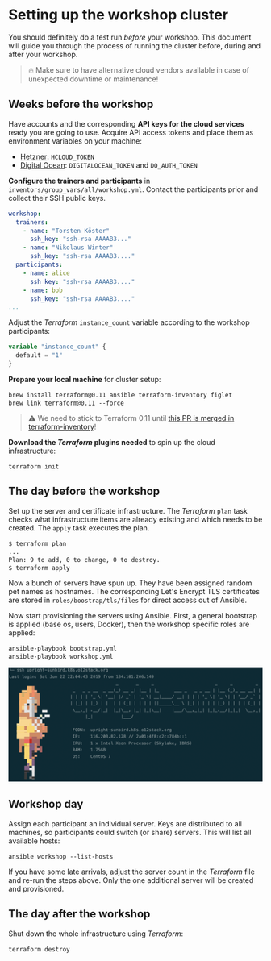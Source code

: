 # Setting up the workshop cluster

You should definitely do a test run *before* your workshop. This document
will guide you through the process of running the cluster before, during
and after your workshop.

> 🔥 Make sure to have alternative cloud vendors available in case 
> of unexpected downtime or maintenance!

## Weeks before the workshop

Have accounts and the corresponding __API keys for the cloud services__ ready
you are going to use. Acquire API access tokens and place them as environment
variables on your machine:

* [Hetzner](https://accounts.hetzner.com): `HCLOUD_TOKEN`
* [Digital Ocean](https://cloud.digitalocean.com/): `DIGITALOCEAN_TOKEN` and `DO_AUTH_TOKEN`

__Configure the trainers and participants__ in `inventors/group_vars/all/workshop.yml`. Contact the participants prior and collect their SSH  public keys.

```yaml
workshop:
  trainers:
    - name: "Torsten Köster"
      ssh_key: "ssh-rsa AAAAB3..."
    - name: "Nikolaus Winter"
      ssh_key: "ssh-rsa AAAAB3...."
  participants:
    - name: alice
      ssh_key: "ssh-rsa AAAAB3...."
    - name: bob
      ssh_key: "ssh-rsa AAAAB3...."
...
```
Adjust the _Terraform_ `instance_count` variable according to the workshop participants:

```terraform
variable "instance_count" {
  default = "1"
}
```

__Prepare your local machine__ for cluster setup:

```
brew install terraform@0.11 ansible terraform-inventory figlet
brew link terraform@0.11 --force
```

> ⚠️ We need to stick to Terraform 0.11 until [this PR is merged in terraform-inventory](https://github.com/adammck/terraform-inventory/pull/114)!

__Download the _Terraform_ plugins needed__ to spin up the cloud infrastructure:

    terraform init

## The day before the workshop

Set up the server and certificate infrastructure. The _Terraform_ `plan` task checks what infrastructure items are already existing and which needs to be created. The `apply` task executes the plan.

```
$ terraform plan
...
Plan: 9 to add, 0 to change, 0 to destroy.
$ terraform apply
```

Now a bunch of servers have spun up. They have been assigned random pet names as
hostnames. The corresponding Let's Encrypt TLS certificates are stored in 
`roles/boostrap/tls/files` for direct access out of Ansible. 

Now start provisioning the servers using Ansible. First, a general bootstrap
is applied (base os, users, Docker), then the workshop specific roles are applied:

```
ansible-playbook bootstrap.yml
ansible-playbook workshop.yml
```

![alt](workshop-login.png)

## Workshop day

Assign each participant an individual server. Keys are distributed to all machines, so participants could switch (or share) servers. This will list all available hosts:

    ansible workshop --list-hosts

If you have some late arrivals, adjust the server count in the _Terraform_ file and re-run the steps above. Only the one additional server will be created and provisioned.

## The day after the workshop

Shut down the whole infrastructure using _Terraform_:

```
terraform destroy
```
